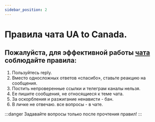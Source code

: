 ```yaml
---
sidebar_position: 2
---
```

# Правила чата UA to Canada.

## Пожалуйста, для эффективной работы [чата](https://t.me/UAtoCanada) соблюдайте правила:

1. Пользуйтесь reply.
2. Вместо односложных ответов «спасибо», ставьте реакцию на сообщения.
3. Постить непроверенные ссылки и телеграм каналы нельзя.
4. Ее пишите сообщения, не относящиеся к теме чата.
5. За оскорбления и разжигание ненависти - бан.
6. В личке не отвечаю. все вопросы - в чате.

:::danger
Задавайте вопросы только после прочтения правил!
:::